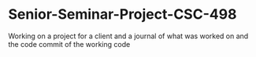 # Senior-Seminar-Project-CSC-498
Working on a project for a client and a journal of what was worked on and the code commit of the working code
